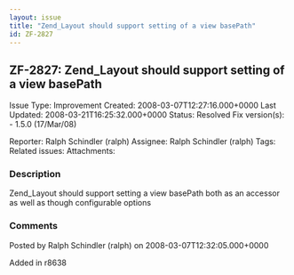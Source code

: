 ```yaml
---
layout: issue
title: "Zend_Layout should support setting of a view basePath"
id: ZF-2827
---
```


ZF-2827: Zend\_Layout should support setting of a view basePath
---------------------------------------------------------------

 Issue Type: Improvement Created: 2008-03-07T12:27:16.000+0000 Last Updated: 2008-03-21T16:25:32.000+0000 Status: Resolved Fix version(s): - 1.5.0 (17/Mar/08)
 
 Reporter:  Ralph Schindler (ralph)  Assignee:  Ralph Schindler (ralph)  Tags: 
 Related issues: 
 Attachments: 
### Description

Zend\_Layout should support setting a view basePath both as an accessor as well as though configurable options

 

 

### Comments

Posted by Ralph Schindler (ralph) on 2008-03-07T12:32:05.000+0000

Added in r8638

 

 